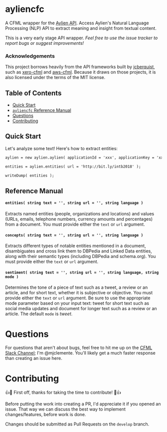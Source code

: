 # ayliencfc
A CFML wrapper for the [Aylien API](http://docs.aylien.com/textapi/#getting-started).
Access Aylien's Natural Language Processing (NLP) API to extract meaning and insight from textual content.

This is a very early stage API wrapper. *Feel free to use the issue tracker to report bugs or suggest improvements!*

### Acknowledgements

This project borrows heavily from the API frameworks built by [jcberquist](https://github.com/jcberquist), such as [xero-cfml](https://github.com/jcberquist/xero-cfml) and [aws-cfml](https://github.com/jcberquist/aws-cfml). Because it draws on those projects, it is also licensed under the terms of the MIT license.

## Table of Contents

- [Quick Start](#quick-start)
- [`ayliencfc` Reference Manual](#reference-manual)
- [Questions](#questions)
- [Contributing](#contributing)

## Quick Start
Let's analyze some text! Here's how to extract entities:

```cfc
aylien = new aylien.aylien( applicationId = 'xxx', applicationKey = 'xxx' );

entities = aylien.entities( url = 'http://bit.ly/intb2018' );

writeDump( entities );
```

## Reference Manual

#### `entities( string text = '', string url = '', string language )`
Extracts named entities (people, organizations and locations) and values (URLs, emails, telephone numbers, currency amounts and percentages) from a document. You must provide either the `text` or `url` argument.

#### `concepts( string text = '', string url = '', string language )`
Extracts different types of notable entities mentioned in a document, disambiguates and cross link them to DBPedia and Linked Data entities, along with their semantic types (including DBPedia and schema.org). You must provide either the `text` or `url` argument.

#### `sentiment( string text = '', string url = '', string language, string mode )`
Determines the tone of a piece of text such as a tweet, a review or an article, and for short text, whether it is subjective or objective. You must provide either the `text` or `url` argument. Be sure to use the appropriate mode parameter based on your input text: tweet for short text such as social media updates and document for longer text such as a review or an article. The default `mode` is _tweet_.

# Questions
For questions that aren't about bugs, feel free to hit me up on the [CFML Slack Channel](http://cfml-slack.herokuapp.com); I'm @mjclemente. You'll likely get a much faster response than creating an issue here.

# Contributing
:+1::tada: First off, thanks for taking the time to contribute! :tada::+1:

Before putting the work into creating a PR, I'd appreciate it if you opened an issue. That way we can discuss the best way to implement changes/features, before work is done.

Changes should be submitted as Pull Requests on the `develop` branch.
